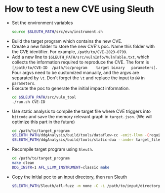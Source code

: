 # How to test a new CVE using Sleuth
- Set the environment variables
    ```bash
    source $SLEUTH_PATH/src/evn/instrument.sh
    ``` 
- Build the target program which contains the new CVE.
- Create a new folder to store the new CVE's poc. Name this folder with the CVE identifier. For example, `/path/to/CVE-2023-0799`.
- Add a new line to `$SLEUTH_PATH/src/vulnInfo/VulnTable.txt`, which collects the information required to reproduce the CVE. The form is `[/path/to/CVE-ID  /path/to/program    target binary   parameters]`. Four argvs need to be customized manually, and the argvs are separated by `\t`. Don't forget the `\t` and replace the input to `@@` in `parameters`.
- Execute the poc to generate the initial impact information.
    ```bash
    cd $SLEUTH_PATH/src/vuln_tool
    ./run.sh CVE-ID
    ```
- Use static analysis to compile the target file where CVE triggers into `bitcode` and save the memory relevant graph in `target.json`. (We will optimize this part in the future)
    ```bash
    cd /path/to/target_program
    $SLEUTH_PATH/ddgAnalysis/build/tools/dataflow-cc -emit-llvm -(required compilation options) -g -O0 -S -o target_file.bc target_file.c
    $SLEUTH_PATH/ddgAnalysis/build/tools/static-dua --ander target_file.bc --out=$SLEUTH_PATH/src/vulnInfo/target.json
    ```
- Recompile target program using `Sleuth`.
    ```bash
    cd /path/to/target_program
    make clean
    DDG_INSTR=1 AFL_LLVM_INSTRUMENT=classic make
    ```
- Copy the initial poc to an input directory, then run Sleuth
    ```bash
    $SLEUTH_PATH/Sleuth/afl-fuzz -m none -C -i /path/to/input/directory -o /path/to/output -k /path/to/initial/poc -- /path/to/target/program @@
    ```